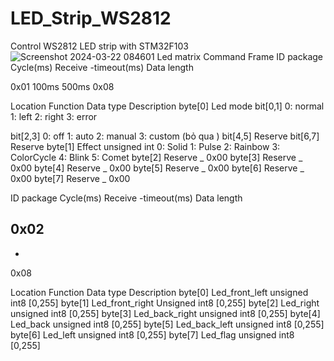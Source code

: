 # LED_Strip_WS2812
Control WS2812 LED strip with STM32F103
![Screenshot 2024-03-22 084601](https://github.com/WanL0q/LED_Strip_WS2812/assets/134664967/3e64fd06-0365-4d2e-80c9-7bd812c33679)
Led matrix Command Frame
ID package
Cycle(ms)
Receive -timeout(ms)
Data length


0x01
100ms
500ms
0x08


Location
Function
Data type 
Description
byte[0]
Led mode
bit[0,1]
0: normal
1: left
2: right
3: error


bit[2,3]
0: off 
1:  auto 
2: manual
3: custom (bỏ qua )
bit[4,5]
           Reserve
bit[6,7]
Reserve
byte[1]
Effect
unsigned int 
0: Solid
1: Pulse
2: Rainbow
3: ColorCycle
4: Blink
5: Comet
byte[2]
Reserve
_
0x00
byte[3]
Reserve
_
0x00
byte[4]
Reserve
_
0x00
byte[5]
Reserve
_
0x00
byte[6]
Reserve
_
0x00
byte[7]
Reserve
_
0x00


ID package
Cycle(ms)
Receive -timeout(ms)
Data length


0x02
-
-
0x08


Location
Function
Data type 
Description
byte[0]
 Led_front_left
unsigned int8
[0,255]
byte[1]
Led_front_right
Unsigned int8
[0,255]
byte[2]
Led_right
unsigned int8
[0,255]
byte[3]
Led_back_right
unsigned int8
[0,255]
byte[4]
Led_back
unsigned int8
[0,255]
byte[5]
Led_back_left
unsigned int8
[0,255]
byte[6]
Led_left
unsigned int8
[0,255]
byte[7]
Led_flag
unsigned int8
[0,255]


